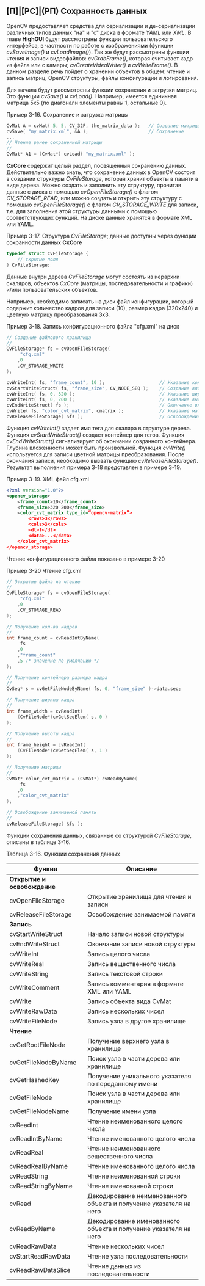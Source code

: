 ## [П]|[РС]|(РП) Сохранность данных

OpenCV предоставляет средства для сериализации и де-сериализации различных типов данных "на" и "с" диска в формате *YAML* или *XML*. В главе **HighGUI** будут рассмотрены функции пользовательского интерфейса, в частности по работе с изображениями (функции *cvSaveImage()* и *cvLoadImage()*). Так же будут рассмотрены функции чтения и записи видеофайлов: *cvGrabFrame()*, которая считывает кадр из файла или с камеры; *cvCreateVideoWriter()* и *cvWriteFrame()*. В данном разделе речь пойдет о хранении объектов в общем: чтение и запись матриц, OpenCV структуры, файлы конфигурации и логирования.

Для начала будут рассмотрены функции сохранения и загрузки матриц. Это функции *cvSave()* и *cvLoad()*. Например, имеется единичная матрица 5x5 (по диагонали элементы равны 1, остальные 0). 

Пример 3-16. Сохранение и загрузка матрицы

```cpp
CvMat A = cvMat( 5, 5, CV_32F, the_matrix_data );   // Создание матрицы
cvSave( "my_matrix.xml", &A );                      // Сохранение
...
// Чтение ранее сохраненной матрицы
// 
CvMat* A1 = (CvMat*) cvLoad( "my_matrix.xml" );
```

**CxCore** содержит целый раздел, посвященный сохранению данных. Действительно важно знать, что сохранение данных в OpenCV состоит в создании структуры *CvFileStorage*, которая хранит объекты в памяти в виде дерева. Можно создать и заполнить эту структуру, прочитав данные с диска с помощью *cvOpenFileStorage()* с флагом *CV_STORAGE_READ*, или можно создать и открыть эту структуру с помощью *cvOpenFileStorage()* с флагом *CV_STORAGE_WRITE* для записи, т.е. для заполнения этой структуры данными с помощью соответствующих функций. На диске данные хранятся в формате XML или YAML.

Пример 3-17. Структура *CvFileStorage*; данные доступны через функции сохранности данных **CxCore**

```cpp
typedef struct CvFileStorage {
	// скрытые поля	
} CvFileStorage;
```

Данные внутри дерева *CvFileStorage* могут состоять из иерархии скаляров, объектов *CxCore* (матрицы, последовательности и графики) и/или пользовательских объектов.

Например, необходимо записать на диск файл конфигурации, который содержит количество кадров для записи (10), размер кадра (320x240) и цветную матрицу преобразования 3x3. 

Пример 3-18. Запись конфигурационного файла "cfg.xml" на диск

```cpp
// Создание файлового хранилища
// 
CvFileStorage* fs = cvOpenFileStorage(
     "cfg.xml"
    ,0
    ,CV_STORAGE_WRITE
);

cvWriteInt( fs, "frame_count", 10 );                    // Указание количества кадров
cvStartWriteStruct( fs, "frame_size", CV_NODE_SEQ );    // Создание вложенного узла
cvWriteInt( fs, 0, 320 );                               // Указание ширина кадра
cvWriteInt( fs, 0, 200 );                               // Указание высоты кадра
cvEndWriteStruct( fs );	                                // Окончание вложенного узла
cvWrite( fs, "color_cvt_matrix", cmatrix );             // Указание матрицы преобразования
cvReleaseFileStorage( &fs );                            // Освобождение занимаемой памяти
```

Функция *cvWriteInt()* задает имя тега для скаляра в структуре дерева. Функция *cvStartWriteStruct()* создает контейнер для тегов. Функция *cvEndWriteStruct()* сигнализирует об окончании созданного контейнера. Глубина вложенности может быть произвольной. Функция *cvWrite()* используется для записи цветной матрицы преобразования. После окончания записи, необходимо вызвать функцию *cvReleaseFileStorage()*. Результат выполнения примера 3-18 представлен в примере 3-19.

Пример 3-19. XML файл cfg.xml

```xml
<?xml version="1.0"?>
<opencv_storage>
    <frame_count>10</frame_count>
    <frame_size>320 200</frame_size>
    <color_cvt_matrix type_id=“opencv-matrix”>
        <rows>3</rows>
        <cols>3</cols>
        <dt>f</dt>
        <data>...</data>
    </color_cvt_matrix>
</opencv_storage>
```

Чтение конфигурационного файла показано в примере 3-20

Пример 3-20 Чтение cfg.xml

```cpp
// Открытие файла на чтение
// 
CvFileStorage* fs = cvOpenFileStorage(
     "cfg.xml"
    ,0
    ,CV_STORAGE_READ
);

// Получение кол-ва кадров
// 
int frame_count = cvReadIntByName(
     fs
    ,0
    ,"frame_count"
    ,5 /* значение по умолчанию */
);

// Получение контейнера размера кадра
// 
CvSeq* s = cvGetFileNodeByName( fs, 0, "frame_size" )->data.seq;

// Получение ширины кадра
// 
int frame_width = cvReadInt(
    (CvFileNode*)cvGetSeqElem( s, 0 )
);

// Получение высоты кадра
// 
int frame_height = cvReadInt(
    (CvFileNode*)cvGetSeqElem( s, 1 )
);

// Получение матрицы 
// 
CvMat* color_cvt_matrix = (CvMat*) cvReadByName(
     fs
    ,0
    ,"color_cvt_matrix"
);

// Освобождение занимаемой памяти
// 
cvReleaseFileStorage( &fs );
```

Функции сохранения данных, связанные со структурой *CvFileStorage*, описаны в таблице 3-16.

Таблица 3-16. Функции сохранения данных

| Функия | Описание | 
| -- | -- |
| **Открытие и освобождение** | |
| cvOpenFileStorage | Открытие хранилища для чтения и записи |
| cvReleaseFileStorage | Освобождение занимаемой памяти |
| **Запись** | |
| cvStartWriteStruct | Начало записи новой структуры |
| cvEndWriteStruct | Окончание записи новой структуры |
| cvWriteInt | Запись целого числа |
| cvWriteReal | Запись вещественного числа |
| cvWriteString | Запись текстовой строки |
| cvWriteComment | Запись комментария в формате XML или YAML |
| cvWrite | Запись объекта вида CvMat |
| cvWriteRawData | Запись нескольких чисел |
| cvWriteFileNode | Запись узла в другое хранилище |
| **Чтение** | |
| cvGetRootFileNode | Получение верхнего узла в хранилище |
| cvGetFileNodeByName | Поиск узла в части дерева или хранилище |
| cvGetHashedKey | Получение уникального указателя по переданному имени |
| cvGetFileNode | Поиск узла в части дерева или хранилище |
| cvGetFileNodeName | Получение имени узла |
| cvReadInt | Чтение неименованного целого числа |
| cvReadIntByName | Чтение именованного целого числа |
| cvReadReal | Чтение неименованного вещественного числа |
| cvReadRealByName | Чтение именованного целого числа |
| cvReadString | Чтение неименованной строки |
| cvReadStringByName | Чтение именованной строки |
| cvRead | Декодирование неименованного объекта и получение указателя на него |
| cvReadByName | Декодирование именованного объекта и получение указателя на него |
| cvReadRawData | Чтение нескольких чисел |
| cvStartReadRawData | Чтение узла последовательности |
| cvReadRawDataSlice | Чтение данных из последовательности |

